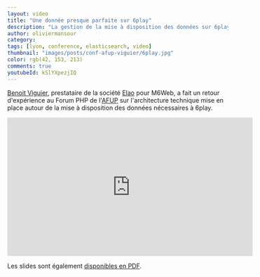 ```yaml
---
layout: video
title: "Une donnée presque parfaite sur 6play"
description: "La gestion de la mise à disposition des données sur 6play"
author: oliviermansour 
category:
tags: [lyon, conference, elasticsearch, video]
thumbnail: "images/posts/conf-afup-viguier/6play.jpg"
color: rgb(42, 153, 213)
comments: true
youtubeId: kSlYXpezjIQ
---
```


[Benoit Viguier](https://twitter.com/b_viguier), prestataire de la société [Elao](https://www.elao.com) pour M6Web, a fait un retour d'expérience au Forum PHP de l'[AFUP](https://www.afup.org) sur l'architecture technique mise en place autour de la mise à  disposition des données nécessaires à 6play.

<iframe width="560" height="315" src="https://www.youtube.com/embed/kSlYXpezjIQ" frameborder="0" allowfullscreen></iframe>

Les slides sont également [disponibles en PDF](https://b-viguier.github.io/downloads/talks/ForumPhp-Une-Donne%CC%81e-Presque-Parfaite.pdf).
